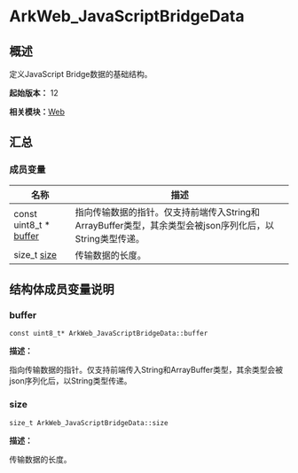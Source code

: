 # ArkWeb_JavaScriptBridgeData


## 概述

定义JavaScript Bridge数据的基础结构。

**起始版本：** 12

**相关模块：**[Web](_web.md)


## 汇总


### 成员变量

| 名称 | 描述 | 
| -------- | -------- |
| const uint8_t \* [buffer](#buffer) | 指向传输数据的指针。仅支持前端传入String和ArrayBuffer类型，其余类型会被json序列化后，以String类型传递。  | 
| size_t [size](#size) | 传输数据的长度。  | 


## 结构体成员变量说明


### buffer

```
const uint8_t* ArkWeb_JavaScriptBridgeData::buffer
```
**描述：**

指向传输数据的指针。仅支持前端传入String和ArrayBuffer类型，其余类型会被json序列化后，以String类型传递。


### size

```
size_t ArkWeb_JavaScriptBridgeData::size
```
**描述：**

传输数据的长度。
